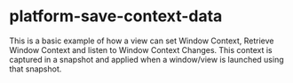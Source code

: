 
# platform-save-context-data

This is a basic example of how a view can set Window Context, Retrieve Window Context and listen to Window Context Changes. This context is captured in a snapshot and applied when a window/view is launched using that snapshot.